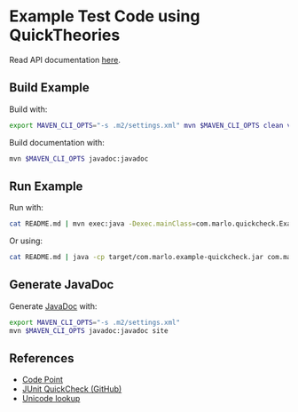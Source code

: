 # Example Test Code using QuickTheories

Read API documentation
[here](https://themarlogroup.gitlab.io/examples/quickcheck/).

## Build Example

Build with:

```bash
export MAVEN_CLI_OPTS="-s .m2/settings.xml" mvn $MAVEN_CLI_OPTS clean validate fmt:format sortpom:sort package
```

Build documentation with:

```bash
mvn $MAVEN_CLI_OPTS javadoc:javadoc
```

## Run Example

Run with:

```bash
cat README.md | mvn exec:java -Dexec.mainClass=com.marlo.quickcheck.ExampleApp
```

Or using:

```bash
cat README.md | java -cp target/com.marlo.example-quickcheck.jar com.marlo.quickcheck.ExampleApp
```

## Generate JavaDoc

Generate
[JavaDoc](https://www.oracle.com/technetwork/java/javase/documentation/index-137868.html)
with:

```bash
export MAVEN_CLI_OPTS="-s .m2/settings.xml"
mvn $MAVEN_CLI_OPTS javadoc:javadoc site
```

## References

* [Code Point](https://en.wikipedia.org/wiki/Code_point)
* [JUnit QuickCheck (GitHub)](https://github.com/pholser/junit-quickcheck)
* [Unicode lookup](http://unicode.scarfboy.com/)

